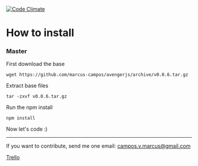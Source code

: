 [![Code Climate](https://lima.codeclimate.com/github/marcus-campos/avengerjs/badges/gpa.svg)](https://lima.codeclimate.com/github/marcus-campos/avengerjs)
# How to install

### Master
First download the base

```
wget https://github.com/marcus-campos/avengerjs/archive/v0.0.6.tar.gz
```

Extract base files

```
tar -zxvf v0.0.6.tar.gz
```

Run the npm install

```
npm install
```

Now let's code :)

---

If you want to contribute, send me one email: campos.v.marcus@gmail.com

[Trello](https://trello.com/b/lasp6TK1/avengerjs)